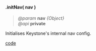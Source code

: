 #### .initNav( nav )
> *@param* **nav** _{Object}_   
> _@api_ **private**   

Initialises Keystone's internal nav config.

<div class="code-header addGitHubLink" data-file="lib/core/initNav.js"> <a href="#" class="loadCode"> code</a></div><pre class=" language-javascript hideCode api"></pre> 
